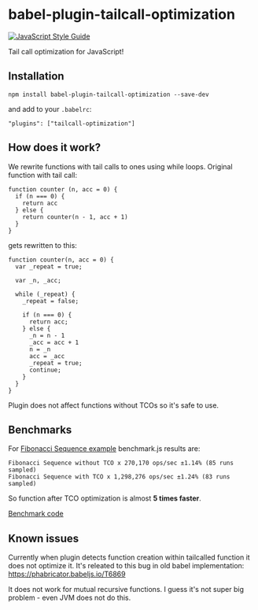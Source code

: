 # babel-plugin-tailcall-optimization
[![JavaScript Style Guide](https://img.shields.io/badge/code%20style-standard-brightgreen.svg)](http://standardjs.com/)

Tail call optimization for JavaScript!

## Installation

`npm install babel-plugin-tailcall-optimization --save-dev`

and add to your `.babelrc`:

`"plugins": ["tailcall-optimization"]`


## How does it work?
We rewrite functions with tail calls to ones using while loops. Original function with tail call:
```
function counter (n, acc = 0) {
  if (n === 0) {
    return acc
  } else {
    return counter(n - 1, acc + 1)
  }
}
```

gets rewritten to this:
```
function counter(n, acc = 0) {
  var _repeat = true;

  var _n, _acc;

  while (_repeat) {
    _repeat = false;

    if (n === 0) {
      return acc;
    } else {
      _n = n - 1
      _acc = acc + 1
      n = _n
      acc = _acc
      _repeat = true;
      continue;
    }
  }
}
```
Plugin does not affect functions without TCOs so it's safe to use.

## Benchmarks
For [Fibonacci Sequence example](https://github.com/krzkaczor/babel-plugin-tailcall-optimization/blob/master/examples/fibonacciSeq.js) benchmark.js results are:

```
Fibonacci Sequence without TCO x 270,170 ops/sec ±1.14% (85 runs sampled)
Fibonacci Sequence with TCO x 1,298,276 ops/sec ±1.24% (83 runs sampled)
```

So function after TCO optimization is almost **5 times faster**.

[Benchmark code](https://github.com/krzkaczor/babel-plugin-tailcall-optimization/blob/master/benchmark/fibonacciSeq.js)
 
## Known issues
Currently when plugin detects function creation within tailcalled function it does not optimize it. It's releated to this bug in old babel implementation:  https://phabricator.babeljs.io/T6869

It does not work for mutual recursive functions. I guess it's not super big problem - even JVM does not do this.